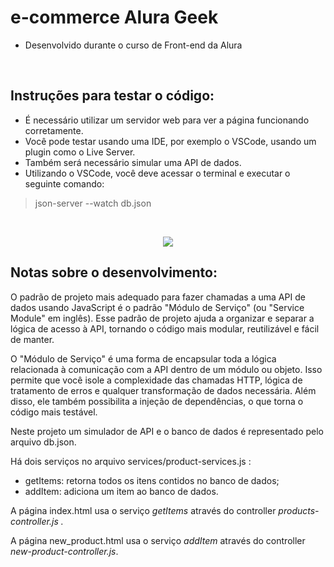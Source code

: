 <h1> e-commerce Alura Geek</h1>

* Desenvolvido durante o curso de Front-end da Alura<br>
<br>
<h2>Instruções para testar o código:</h2>

* É necessário utilizar um servidor web para ver a página funcionando corretamente.<br>
* Você pode testar usando uma IDE, por exemplo o VSCode, usando um plugin como o Live Server.<br>
* Também será necessário simular uma API de dados.<br>
* Utilizando o VSCode, você deve acessar o terminal e executar o seguinte comando:<br>
> json-server --watch db.json<br>
<br>

<p align="center">
  <img  src="/assets/alurageek.gif">
</p>

<h2>Notas sobre o desenvolvimento:</h2>
<p>O padrão de projeto mais adequado para fazer chamadas a uma API de dados usando JavaScript é o padrão "Módulo de Serviço" (ou "Service Module" em inglês). Esse padrão de projeto ajuda a organizar e separar a lógica de acesso à API, tornando o código mais modular, reutilizável e fácil de manter.</p>

<p>O "Módulo de Serviço" é uma forma de encapsular toda a lógica relacionada à comunicação com a API dentro de um módulo ou objeto. Isso permite que você isole a complexidade das chamadas HTTP, lógica de tratamento de erros e qualquer transformação de dados necessária. Além disso, ele também possibilita a injeção de dependências, o que torna o código mais testável.</p>

<p>Neste projeto um simulador de API e o banco de dados é representado pelo arquivo db.json.</p>

<p>Há dois serviços no arquivo services/product-services.js :</p>

* getItems: retorna todos os itens contidos no banco de dados;
* addItem: adiciona um item ao banco de dados.

<p>A página index.html usa o serviço <i>getItems</i> através do controller <i>products-controller.js .</i></p>
<p>A página new_product.html usa o serviço <i>addItem</i> através do controller <i>new-product-controller.js</i>.</p>